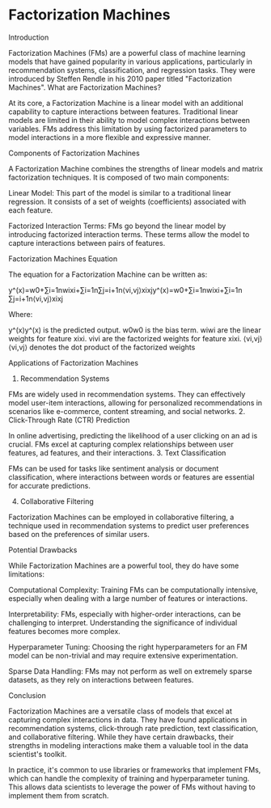 # Factorization Machines

Introduction

Factorization Machines (FMs) are a powerful class of machine learning models that have gained popularity in various applications, particularly in recommendation systems, classification, and regression tasks. They were introduced by Steffen Rendle in his 2010 paper titled "Factorization Machines".
What are Factorization Machines?

At its core, a Factorization Machine is a linear model with an additional capability to capture interactions between features. Traditional linear models are limited in their ability to model complex interactions between variables. FMs address this limitation by using factorized parameters to model interactions in a more flexible and expressive manner.

Components of Factorization Machines

A Factorization Machine combines the strengths of linear models and matrix factorization techniques. It is composed of two main components:

Linear Model: This part of the model is similar to a traditional linear regression. It consists of a set of weights (coefficients) associated with each feature.

Factorized Interaction Terms: FMs go beyond the linear model by introducing factorized interaction terms. These terms allow the model to capture interactions between pairs of features.

Factorization Machines Equation

The equation for a Factorization Machine can be written as:

y^(x)=w0+∑i=1nwixi+∑i=1n∑j=i+1n⟨vi,vj⟩xixjy^​(x)=w0​+∑i=1n​wi​xi​+∑i=1n​∑j=i+1n​⟨vi​,vj​⟩xi​xj​

Where:

y^(x)y^​(x) is the predicted output.
w0w0​ is the bias term.
wiwi​ are the linear weights for feature xixi​.
vivi​ are the factorized weights for feature xixi​.
⟨vi,vj⟩⟨vi​,vj​⟩ denotes the dot product of the factorized weights

Applications of Factorization Machines
1. Recommendation Systems

FMs are widely used in recommendation systems. They can effectively model user-item interactions, allowing for personalized recommendations in scenarios like e-commerce, content streaming, and social networks.
2. Click-Through Rate (CTR) Prediction

In online advertising, predicting the likelihood of a user clicking on an ad is crucial. FMs excel at capturing complex relationships between user features, ad features, and their interactions.
3. Text Classification

FMs can be used for tasks like sentiment analysis or document classification, where interactions between words or features are essential for accurate predictions.

4. Collaborative Filtering

Factorization Machines can be employed in collaborative filtering, a technique used in recommendation systems to predict user preferences based on the preferences of similar users.

Potential Drawbacks

While Factorization Machines are a powerful tool, they do have some limitations:

Computational Complexity: Training FMs can be computationally intensive, especially when dealing with a large number of features or interactions.

Interpretability: FMs, especially with higher-order interactions, can be challenging to interpret. Understanding the significance of individual features becomes more complex.

Hyperparameter Tuning: Choosing the right hyperparameters for an FM model can be non-trivial and may require extensive experimentation.

Sparse Data Handling: FMs may not perform as well on extremely sparse datasets, as they rely on interactions between features.

Conclusion

Factorization Machines are a versatile class of models that excel at capturing complex interactions in data. They have found applications in recommendation systems, click-through rate prediction, text classification, and collaborative filtering. While they have certain drawbacks, their strengths in modeling interactions make them a valuable tool in the data scientist's toolkit.

In practice, it's common to use libraries or frameworks that implement FMs, which can handle the complexity of training and hyperparameter tuning. This allows data scientists to leverage the power of FMs without having to implement them from scratch.